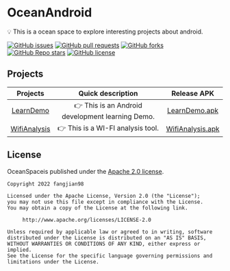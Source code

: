 # OceanAndroid

💡 This is a ocean space to explore interesting projects about android.

[![GitHub issues](https://img.shields.io/github/issues/fangjian98/OceanAndroid)](https://github.com/fangjian98/OceanAndroid/issues)
[![GitHub pull requests](https://img.shields.io/github/issues-pr/fangjian98/OceanAndroid)](https://github.com/fangjian98/OceanAndroid/pulls)
[![GitHub forks](https://img.shields.io/github/forks/fangjian98/OceanAndroid)](https://github.com/fangjian98/OceanAndroid)
[![GitHub Repo stars](https://img.shields.io/github/stars/fangjian98/OceanAndroid)](https://github.com/fangjian98/OceanAndroid)
[![GitHub license](https://img.shields.io/github/license/fangjian98/OceanAndroid)](https://github.com/fangjian98/OceanAndroid/blob/master/LICENSE)



## Projects

|                           Projects                           |                Quick description                |                         Release APK                          |
| :----------------------------------------------------------: | :---------------------------------------------: | :----------------------------------------------------------: |
| [LearnDemo](https://github.com/fangjian98/OceanAndroid/tree/main/projects/LearnDemo) | 👉 This is an Android development learning Demo. | [LearnDemo.apk](https://github.com/fangjian98/OceanAndroid/raw/main/assets/LearnDemo.apk) |
| [WifiAnalysis](https://github.com/fangjian98/OceanAndroid/tree/main/projects/WifiAnalysis) |        👉 This is a WI-FI analysis tool.         | [WifiAnalysis.apk](https://github.com/fangjian98/OceanAndroid/raw/main/assets/WifiAnalysis.apk) |



## License

OceanSpaceis published under the [Apache 2.0 license](https://www.apache.org/licenses/LICENSE-2.0).

```
Copyright 2022 fangjian98

Licensed under the Apache License, Version 2.0 (the "License");
you may not use this file except in compliance with the License.
You may obtain a copy of the License at the following link.

     http://www.apache.org/licenses/LICENSE-2.0
     
Unless required by applicable law or agreed to in writing, software
distributed under the License is distributed on an "AS IS" BASIS,
WITHOUT WARRANTIES OR CONDITIONS OF ANY KIND, either express or implied.
See the License for the specific language governing permissions and
limitations under the License.
```